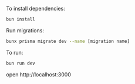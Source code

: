 To install dependencies:

```sh
bun install
```

Run migrations:

```sh
bunx prisma migrate dev --name [migration name]
```

To run:

```sh
bun run dev
```

open http://localhost:3000
